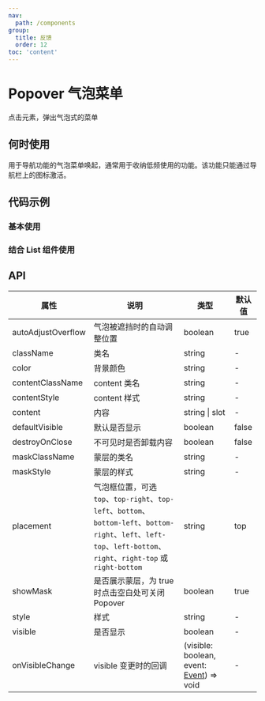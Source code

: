 ```yaml
---
nav:
  path: /components
group:
  title: 反馈
  order: 12
toc: 'content'
---
```


# Popover 气泡菜单

<!-- <code src="../../docs/components/compatibility.tsx" inline="true"></code> -->
点击元素，弹出气泡式的菜单

## 何时使用

用于导航功能的气泡菜单唤起，通常用于收纳低频使用的功能。该功能只能通过导航栏上的图标激活。

## 代码示例

### 基本使用

<code src='../../demo/pages/Popover/index' noChangeButton></code>

### 结合 List 组件使用

<!-- <code src='pages/PopoverList/index' noChangeButton></code> -->

## API

| 属性                | 说明                                                | 类型                                                                 | 默认值 |
|-------------------|---------------------------------------------------|--------------------------------------------------------------------|------|
| autoAdjustOverflow | 气泡被遮挡时的自动调整位置                                    | boolean                                                            | true |
| className          | 类名                                               | string                                                            | -    |
| color              | 背景颜色                                              | string                                                            | -    |
| contentClassName   | content 类名                                        | string                                                            | -    |
| contentStyle       | content 样式                                         | string                                                            | -    |
| content            | 内容                                               | string \| slot                                                   | -    |
| defaultVisible     | 默认是否显示                                            | boolean                                                           | false|
| destroyOnClose     | 不可见时是否卸载内容                                        | boolean                                                           | false|
| maskClassName      | 蒙层的类名                                            | string                                                            | -    |
| maskStyle          | 蒙层的样式                                            | string                                                            | -    |
| placement          | 气泡框位置，可选 `top`、`top-right`、`top-left`、`bottom`、`bottom-left`、`bottom-right`、`left`、`left-top`、`left-bottom`、`right`、`right-top` 或 `right-bottom` | string                                                            | top  |
| showMask           | 是否展示蒙层，为 true 时点击空白处可关闭 Popover                  | boolean                                                           | true |
| style              | 样式                                               | string                                                            | -    |
| visible            | 是否显示                                             | boolean                                                           | -    |
| onVisibleChange    | visible 变更时的回调                                     | (visible: boolean, event: [Event](https://opendocs.alipay.com/mini/framework/event-object)) => void | -    |
